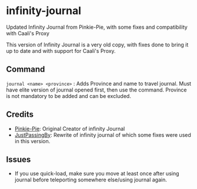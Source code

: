 # infinity-journal
Updated Infinity Journal from Pinkie-Pie, with some fixes and compatibility with Caali's Proxy

This version of Infinity Journal is a very old copy, with fixes done to bring it up to date and with support for Caali's Proxy.

## Command
`journal <name> <province>` : Adds Province and name to travel journal. Must have elite version of journal opened first, then use the command. Province is not mandatory to be added and can be excluded.

## Credits
- [Pinkie-Pie](https://github.com/tera-mods): Original Creator of infinity Journal
- [JustPassingBy](https://github.com/ayylmar/infinity-journal): Rewrite of infinity journal of which some fixes were used in this version.

## Issues
- If you use quick-load, make sure you move at least once after using journal before teleporting somewhere else/using journal again.
